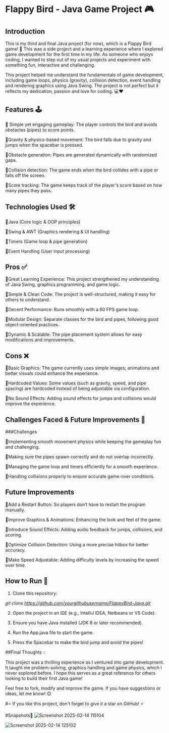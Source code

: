 # Flappy Bird - Java Game Project 🎮

## Introduction

This is my third and final Java project (for now), which is a Flappy Bird game! 🚀 This was a side project and a learning experience where I explored game development for the first time in my life. As someone who enjoys coding, I wanted to step out of my usual projects and experiment with something fun, interactive and challenging.

This project helped me understand the fundamentals of game development, including game loops, physics (gravity), collision detection, event handling and rendering graphics using Java Swing. The project is not perfect but it reflects my dedication, passion and love for coding. 💻❤️

## Features 🕹️

💠 Simple yet engaging gameplay: The player controls the bird and avoids obstacles (pipes) to score points.

💠Gravity & physics-based movement: The bird falls due to gravity and jumps when the spacebar is pressed.

💠Obstacle generation: Pipes are generated dynamically with randomized gaps.

💠Collision detection: The game ends when the bird collides with a pipe or falls off the screen.

💠Score tracking: The game keeps track of the player's score based on how many pipes they pass.

## Technologies Used 🛠️

💠Java (Core logic & OOP principles)

💠Swing & AWT (Graphics rendering & UI handling)

💠Timers (Game loop & pipe generation)

💠Event Handling (User input processing)

## Pros ✅

💠Great Learning Experience: This project strengthened my understanding of Java Swing, graphics programming, and game logic.

💠Simple & Clean Code: The project is well-structured, making it easy for others to understand.

💠Decent Performance: Runs smoothly with a 60 FPS game loop.

💠Modular Design: Separate classes for the bird and pipes, following good object-oriented practices.

💠Dynamic & Scalable: The pipe placement system allows for easy modifications and improvements.

## Cons ❌

💠Basic Graphics: The game currently uses simple images; animations and better visuals could enhance the experience.

💠Hardcoded Values: Some values (such as gravity, speed, and pipe spacing) are hardcoded instead of being adjustable via configuration.

💠No Sound Effects: Adding sound effects for jumps and collisions would improve the experience.

## Challenges Faced & Future Improvements 🔧

###Challenges

💠Implementing smooth movement physics while keeping the gameplay fun and challenging.

💠Making sure the pipes spawn correctly and do not overlap incorrectly.

💠Managing the game loop and timers efficiently for a smooth experience.

💠Handling collisions properly to ensure accurate game-over conditions.

## Future Improvements

💠Add a Restart Button: So players don’t have to restart the program manually.

💠Improve Graphics & Animations: Enhancing the look and feel of the game.

💠Introduce Sound Effects: Adding audio feedback for jumps, collisions, and scoring.

💠Optimize Collision Detection: Using a more precise hitbox for better accuracy.

💠Make Speed Adjustable: Adding difficulty levels by increasing the speed over time.

## How to Run 🚀

1. Clone this repository:

 *git clone https://github.com/yourgithubusername/FlappyBird-Java.git*

2. Open the project in an IDE (e.g., IntelliJ IDEA, Netbeans or VS Code).

3. Ensure you have Java installed (JDK 8 or later recommended).

4. Run the App.java file to start the game.

5. Press the Spacebar to make the bird jump and avoid the pipes!

##Final Thoughts 💡

This project was a thrilling experience as I ventured into game development. It taught me problem-solving, graphics handling and game physics, which I never explored before. I hope this serves as a great reference for others looking to build their first Java game!

Feel free to fork, modify and improve the game. If you have suggestions or ideas, let me know! 😊

#⭐ If you like this project, don't forget to give it a star on GitHub! ⭐

#Snapshots🎨
![Screenshot 2025-02-14 115104](https://github.com/user-attachments/assets/d9738a43-8b94-4d1c-8f8a-359d94b40887)

![Screenshot 2025-02-14 125102](https://github.com/user-attachments/assets/ef9664cb-a827-4a9c-90a4-aec119fee0a8)
